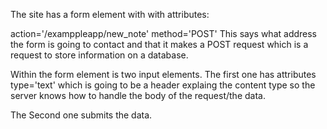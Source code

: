 The site has a form element with with attributes:

action='/examppleapp/new_note' method='POST'
This says what address the form is going to contact and that it makes a POST request which is a request to store information on a database.

Within the form element is two input elements. 
The first one has attributes type='text' which is going to be a header explaing the content type so the server knows how to handle the body of the request/the data.

The Second one submits the data.



